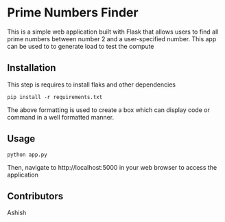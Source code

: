 # Prime Numbers Finder

This is a simple web application built with Flask that allows users to find all prime numbers between number 2 and a user-specified number. 
This app can be used to to generate load to test the compute 
## Installation

This step is requires to install flaks and other dependencies

````
pip install -r requirements.txt
````
The above formatting is used to create a box which can display code or command in a well formatted manner.
## Usage

````
python app.py   
````

Then, navigate to http://localhost:5000 in your web browser to access the application

## Contributors

 Ashish

